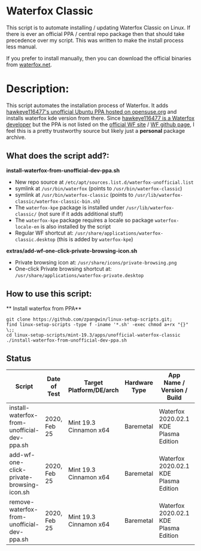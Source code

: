 # Waterfox Classic

This script is to automate installing / updating Waterfox Classic on Linux. If there is ever an official PPA / central repo package then that should take precedence over my script. This was written to make the install process less manual.

If you prefer to install manually, then you can download the official binaries from [waterfox.net](https://www.waterfox.net/).

# Description:

This script automates the installation process of Waterfox. It adds [hawkeye116477's unofficial Ubuntu PPA hosted on opensuse.org](http://download.opensuse.org/repositories/home:/hawkeye116477:/waterfox/xUbuntu_18.04) and installs waterfox kde version from there. Since [hawkeye116477 is a Waterfox developer](https://github.com/MrAlex94/Waterfox/commits?author=hawkeye116477) but the PPA is not listed on the [official WF site](https://www.waterfox.net/) / [WF github page](https://github.com/MrAlex94/Waterfox), I feel this is a pretty trustworthy source but likely just a **personal** package archive.

## What does the script add?:

**install-waterfox-from-unofficial-dev-ppa.sh**

* New repo source at `/etc/apt/sources.list.d/waterfox-unofficial.list`
* symlink at `/usr/bin/waterfox` (points to `/usr/bin/waterfox-classic`)
* symlink at `/usr/bin/waterfox-classic` (points to `/usr/lib/waterfox-classic/waterfox-classic-bin.sh`)
* The `waterfox-kpe` package is installed under `/usr/lib/waterfox-classic/` (not sure if it adds additional stuff)
* The `waterfox-kpe` package requires a locale so package `waterfox-locale-en` is also installed by the script
* Regular WF shortcut at: `/usr/share/applications/waterfox-classic.desktop` (this is added by `waterfox-kpe`)

**extras/add-wf-one-click-private-browsing-icon.sh**

* Private browsing icon at: `/usr/share/icons/private-browsing.png`
* One-click Private browsing shortcut at: `/usr/share/applications/waterfox-private.desktop`

## How to use this script:

** Install waterfox from PPA**

```
git clone https://github.com/zpangwin/linux-setup-scripts.git;
find linux-setup-scripts -type f -iname '*.sh' -exec chmod a+rx "{}" \;;
cd linux-setup-scripts/mint-19.3/apps/unofficial-waterfox-classic
./install-waterfox-from-unofficial-dev-ppa.sh
```

## Status

| Script                                      | Date of Test  | Target Platform/DE/arch | Hardware Type  | App Name / Version / Build   | Status  |
| ------------------------------------------- | ------------- | ------------------------| -------------- | ---------------------------- | ------- |
| install-waterfox-from-unofficial-dev-ppa.sh | 2020, Feb 25  | Mint 19.3 Cinnamon x64  | Baremetal     | Waterfox 2020.02.1 KDE Plasma Edition | Working |
| add-wf-one-click-private-browsing-icon.sh   | 2020, Feb 25  | Mint 19.3 Cinnamon x64  | Baremetal     | Waterfox 2020.02.1 KDE Plasma Edition | Working |
| remove-waterfox-from-unofficial-dev-ppa.sh  | 2020, Feb 25  | Mint 19.3 Cinnamon x64  | Baremetal     | Waterfox 2020.02.1 KDE Plasma Edition | Working |
